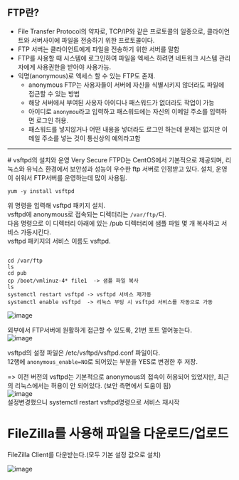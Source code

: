 ## FTP란?
* File Transfer Protocol의 약자로, TCP/IP와 같은 프로토콜의 일종으로, 클라이언트와 서버사이에 파일을 전송하기 위한 프로토콜이다.  
* FTP 서버는 클라이언트에게 파일을 전송하기 위한 서버를 말함
* FTP를 사용할 때 시스템에 로그인하여 파일을 엑세스 하려면 네트워크 시스템 관리자에게 사용권한을 받아야 사용가능.
* 익명(anonymous)로 엑세스 할 수 있는 FTP도 존재.
    * anonymous FTP는 사용자들이 서버에 자신을 식별시키지 않더라도 파일에 접근할 수 있는 방법
    * 해당 서버에서 부여된 사용자 아이디나 패스워드가 없더라도 작업이 가능
    * 아이디로 `anonymou`라고 입력하고 패스워드에는 자신의 이메일 주소를 입력하면 로그인 허용.
    * 패스워드를 넣지않거나 어떤 내용을 넣더라도 로그인 하는데 문제는 없지만 이메일 주소를 넣는 것이 통신상의 예의라고함


<hr>
# vsftpd의 설치와 운영
Very Secure FTPD는 CentOS에서 기본적으로 제공되며, 리눅스와 유닉스 환경에서 보안성과 성능이 우수한 ftp 서버로 인정받고 있다.  
설치, 운영이 쉬워서 FTP서버를 운영하는데 많이 사용됨.  

```
yum -y install vsftpd
```  
위 명령을 입력해 vsftpd 패키지 설치.  
vsftpd에 anonymous로 접속되는 디렉터리는 `/var/ftp/`다.  
다음 명령으로 이 디렉터리 아래에 있는 /pub 디렉터리에 샘플 파일 몇 개 복사하고 서비스 가동시킨다.  
vsftpd 패키지의 서비스 이름도  vsftpd.  

```  

cd /var/ftp
ls
cd pub
cp /boot/vmlinuz-4* file1  -> 샘플 파일 복사
ls
systemctl restart vsftpd -> vsftpd 서비스 재가동
systemctl enable vsftpd  -> 리눅스 부팅 시 vsftpd 서비스를 자동으로 가동 
```  

![image](https://user-images.githubusercontent.com/67637716/194819949-b9231f76-7709-430c-b06d-a23debfabc65.png)  

외부에서 FTP서버에 원활하게 접근할 수 있도록, 21번 포트 열어놓는다.  
![image](https://user-images.githubusercontent.com/67637716/194820049-ca74d7fa-0aab-4dd5-9211-d4334c168b66.png)  

vsftpd의 설정 파일은 /etc/vsftpd/vsftpd.conf 파일이다.  
12행에 `anonymous_enable=NO`로 되어있는 부분을 YES로 변경한 후 저장.  

=> 이전 버전의 vsftpd는 기본적으로 anonymous의 접속이 허용되어 있었지만, 최근의 리눅스에서는 허용이 안 되어있다. (보안 측면에서 도움이 됨)  
![image](https://user-images.githubusercontent.com/67637716/194820356-c8ff21a1-83b3-48c7-82da-828db7aadaf8.png)  
설정변경했으니 systemctl restart vsftpd명령으로 서비스 재시작  

# FileZilla를 사용해 파일을 다운로드/업로드
FileZilla Client를 다운받는다.(모두 기본 설정 값으로 설치)  

![image](https://user-images.githubusercontent.com/67637716/194820946-1a23c1e9-d054-4b1b-b2d1-c8f14d768a35.png)  












